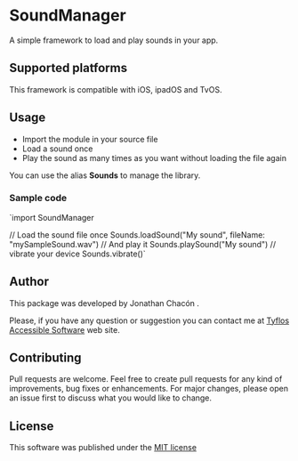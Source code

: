 # SoundManager

A simple framework to load and play sounds in your app.

## Supported platforms

This framework is compatible with iOS, ipadOS and TvOS.

## Usage

* Import the module in your source file
* Load a sound once
* Play the sound as many times as you want without loading the file again

You can use the alias **Sounds** to manage the library.

### Sample code

`import SoundManager

// Load the sound file once
Sounds.loadSound("My sound", fileName: "mySampleSound.wav")
// And play it
Sounds.playSound("My sound")
// vibrate your device
Sounds.vibrate()`

## Author

This package was developed by Jonathan Chacón .

Please, if you have any question or suggestion you can contact me at [Tyflos Accessible Software](https://www.tyflosaccessiblesoftware.com) web site.

## Contributing

Pull requests are welcome. Feel free to create pull requests for any kind of improvements, bug fixes or enhancements. For major changes, please open an issue first to discuss what you would like to change.

## License

This software was published under the [MIT license](https://choosealicense.com/licenses/mit/)
